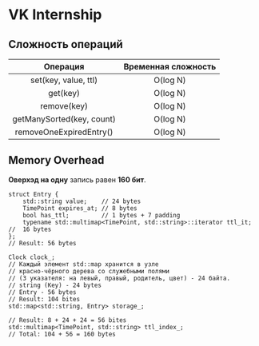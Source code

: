 # VK Internship 

## Сложность операций

| Операция | Временная сложность |
|:---: | :---: |
| set(key, value, ttl) | O(log N) |
| get(key) | O(log N) |
| remove(key) | O(log N) |
| getManySorted(key, count) | O(log N) |
| removeOneExpiredEntry() | O(log N) |

## Memory Overhead

**Оверхэд на одну** запись равен **160 бит**.

```
struct Entry {
	std::string value;    // 24 bytes
	TimePoint expires_at; // 8 bytes
	bool has_ttl;         // 1 bytes + 7 padding
	typename std::multimap<TimePoint, std::string>::iterator ttl_it; //  16 bytes 
};
// Result: 56 bytes

Clock clock_;
// Каждый элемент std::map хранится в узле 
// красно-чёрного дерева со служебными полями 
// (3 указателя: на левый, правый, родитель, цвет) - 24 байта.
// string (Key) - 24 bytes
// Entry - 56 bytes
// Result: 104 bites
std::map<std::string, Entry> storage_; 

// Result: 8 + 24 + 24 = 56 bites
std::multimap<TimePoint, std::string> ttl_index_;
// Total: 104 + 56 = 160 bytes
```

